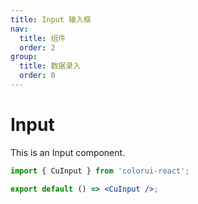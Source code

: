 ```yaml
---
title: Input 输入框
nav:
  title: 组件
  order: 2
group:
  title: 数据录入
  order: 0
---
```


# Input

This is an Input component.

```jsx
import { CuInput } from 'colorui-react';

export default () => <CuInput />;
```
